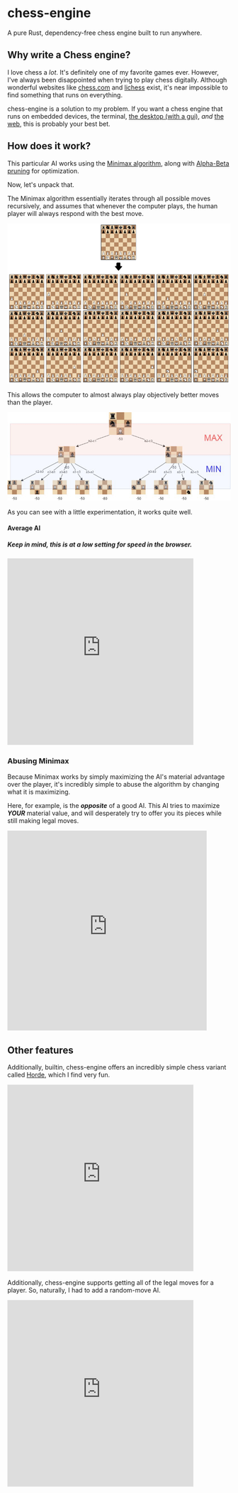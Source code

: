 # chess-engine

A pure Rust, dependency-free chess engine built to run anywhere.

## Why write a Chess engine?

I love chess a _lot_. It's definitely one of my favorite games ever. However, I've always been disappointed when trying to play chess digitally. Although wonderful websites like [chess.com](https://chess.com/) and [lichess](https://lichess.org/) exist, it's near impossible to find something that runs on everything.

chess-engine is a solution to my problem. If you want a chess engine that runs on embedded devices, the terminal, [the desktop (with a gui)](https://github.com/adam-mcdaniel/chess-engine/tree/main/examples/gui), _and_ [the web](https://adam-mcdaniel.github.io/chess-engine/docs/book/index.html#average-ai), this is probably your best bet.

## How does it work?

This particular AI works using the [Minimax algorithm](https://en.wikipedia.org/wiki/Minimax), along with [Alpha-Beta pruning](https://en.wikipedia.org/wiki/Alpha%E2%80%93beta_pruning) for optimization.

Now, let's unpack that.

The Minimax algorithm essentially iterates through all possible moves recursively, and assumes that whenever the computer plays, the human player will always respond with the best move.

![Move generation](move-generation.png)

This allows the computer to almost always play objectively better moves than the player.

![Minimax](mini-max.jpeg)

As you can see with a little experimentation, it works quite well. 

#### Average AI

##### Keep in mind, this is at a low setting for speed in the browser.

<embed type="text/html" src="https://adam-mcdaniel.github.io/chess-engine/examples/chess-web/chess-best.html" width="420" height="420"/>

### Abusing Minimax

Because Minimax works by simply maximizing the AI's material advantage over the player, it's incredibly simple to abuse the algorithm by changing what it is maximizing.

Here, for example, is the **_opposite_** of a good AI. This AI tries to maximize _**YOUR**_ material value, and will desperately try to offer you its pieces while still making legal moves.

<embed type="text/html" src="https://adam-mcdaniel.github.io/chess-engine/examples/chess-web/chess-worst.html" width="450" height="450"/>


## Other features

Additionally, builtin, chess-engine offers an incredibly simple chess variant called [Horde](https://www.chess.com/terms/horde-chess), which I find very fun.

<embed type="text/html" src="https://adam-mcdaniel.github.io/chess-engine/examples/chess-web/chess-horde.html" width="420" height="420"/>


Additionally, chess-engine supports getting all of the legal moves for a player. So, naturally, I had to add a random-move AI.

<embed type="text/html" src="https://adam-mcdaniel.github.io/chess-engine/examples/chess-web/chess-random.html" width="420" height="420"/>

